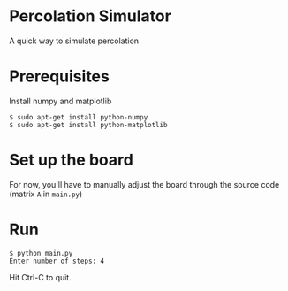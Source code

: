 # Percolation Simulator

A quick way to simulate percolation

# Prerequisites

Install numpy and matplotlib

    $ sudo apt-get install python-numpy
    $ sudo apt-get install python-matplotlib

# Set up the board

For now, you'll have to manually adjust the board through the source code (matrix `A` in `main.py`)

# Run

    $ python main.py
    Enter number of steps: 4

Hit Ctrl-C to quit.
